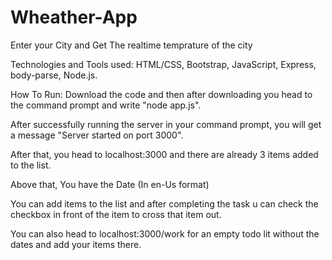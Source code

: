 # Wheather-App
Enter your City and Get The realtime temprature of the city


Technologies and Tools used:
HTML/CSS, Bootstrap, JavaScript, Express, body-parse, Node.js.

How To Run:
Download the code and then after downloading you head to the command prompt and write "node app.js".

After successfully running the server in your command prompt, you will get a message  "Server started on port 3000".

After that, you head to localhost:3000 and there are already 3 items added to the list. 

Above that, You have the Date (In en-Us format)

You can add items to the list and after completing the task u can check the checkbox in front of the item to cross that item out.

You can also head to localhost:3000/work for an empty todo lit without the dates and add your items there.
